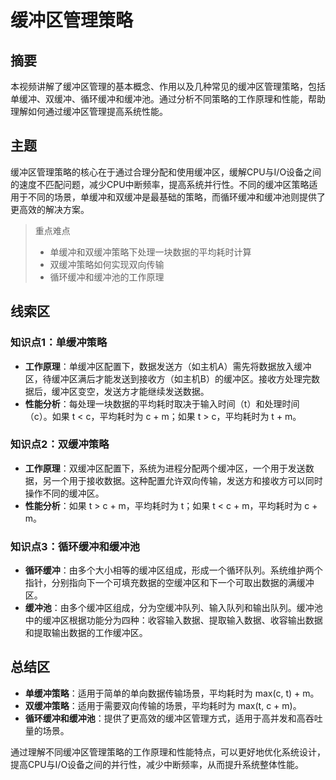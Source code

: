 # 缓冲区管理策略

## 摘要

本视频讲解了缓冲区管理的基本概念、作用以及几种常见的缓冲区管理策略，包括单缓冲、双缓冲、循环缓冲和缓冲池。通过分析不同策略的工作原理和性能，帮助理解如何通过缓冲区管理提高系统性能。

## 主题

缓冲区管理策略的核心在于通过合理分配和使用缓冲区，缓解CPU与I/O设备之间的速度不匹配问题，减少CPU中断频率，提高系统并行性。不同的缓冲区策略适用于不同的场景，单缓冲和双缓冲是最基础的策略，而循环缓冲和缓冲池则提供了更高效的解决方案。

> 重点难点
>
> - 单缓冲和双缓冲策略下处理一块数据的平均耗时计算
> - 双缓冲策略如何实现双向传输
> - 循环缓冲和缓冲池的工作原理

## 线索区

### 知识点1：单缓冲策略
- **工作原理**：单缓冲区配置下，数据发送方（如主机A）需先将数据放入缓冲区，待缓冲区满后才能发送到接收方（如主机B）的缓冲区。接收方处理完数据后，缓冲区变空，发送方才能继续发送数据。
- **性能分析**：每处理一块数据的平均耗时取决于输入时间（t）和处理时间（c）。如果 t < c，平均耗时为 c + m；如果 t > c，平均耗时为 t + m。

### 知识点2：双缓冲策略
- **工作原理**：双缓冲区配置下，系统为进程分配两个缓冲区，一个用于发送数据，另一个用于接收数据。这种配置允许双向传输，发送方和接收方可以同时操作不同的缓冲区。
- **性能分析**：如果 t > c + m，平均耗时为 t；如果 t < c + m，平均耗时为 c + m。

### 知识点3：循环缓冲和缓冲池
- **循环缓冲**：由多个大小相等的缓冲区组成，形成一个循环队列。系统维护两个指针，分别指向下一个可填充数据的空缓冲区和下一个可取出数据的满缓冲区。
- **缓冲池**：由多个缓冲区组成，分为空缓冲队列、输入队列和输出队列。缓冲池中的缓冲区根据功能分为四种：收容输入数据、提取输入数据、收容输出数据和提取输出数据的工作缓冲区。

## 总结区

- **单缓冲策略**：适用于简单的单向数据传输场景，平均耗时为 max(c, t) + m。
- **双缓冲策略**：适用于需要双向传输的场景，平均耗时为 max(t, c + m)。
- **循环缓冲和缓冲池**：提供了更高效的缓冲区管理方式，适用于高并发和高吞吐量的场景。

通过理解不同缓冲区管理策略的工作原理和性能特点，可以更好地优化系统设计，提高CPU与I/O设备之间的并行性，减少中断频率，从而提升系统整体性能。